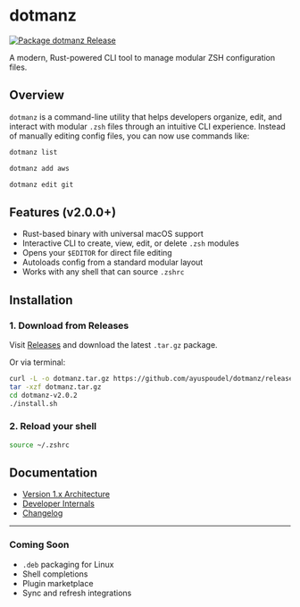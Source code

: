# dotmanz

[![Package dotmanz Release](https://github.com/ayuspoudel/dotmanz/actions/workflows/package.yml/badge.svg)](https://github.com/ayuspoudel/dotmanz/actions/workflows/package.yml)

A modern, Rust-powered CLI tool to manage modular ZSH configuration files.

## Overview

`dotmanz` is a command-line utility that helps developers organize, edit, and interact with modular `.zsh` files through an intuitive CLI experience. Instead of manually editing config files, you can now use commands like:

```bash
dotmanz list
```

```bash
dotmanz add aws
```

```bash
dotmanz edit git
```

## Features (v2.0.0+)

* Rust-based binary with universal macOS support
* Interactive CLI to create, view, edit, or delete `.zsh` modules
* Opens your `$EDITOR` for direct file editing
* Autoloads config from a standard modular layout
* Works with any shell that can source `.zshrc`

## Installation

### 1. Download from Releases

Visit [Releases](https://github.com/ayuspoudel/dotmanz/releases) and download the latest `.tar.gz` package.

Or via terminal:

```bash
curl -L -o dotmanz.tar.gz https://github.com/ayuspoudel/dotmanz/releases/download/v2.0.2/dotmanz-v2.0.2.tar.gz
tar -xzf dotmanz.tar.gz
cd dotmanz-v2.0.2
./install.sh
```

### 2. Reload your shell

```bash
source ~/.zshrc
```

## Documentation

* [Version 1.x Architecture](V1.md)
* [Developer Internals](DEVELOPER_GUIDE.md)
* [Changelog](CHANGELOG.md)

---

### Coming Soon

* `.deb` packaging for Linux
* Shell completions
* Plugin marketplace
* Sync and refresh integrations
